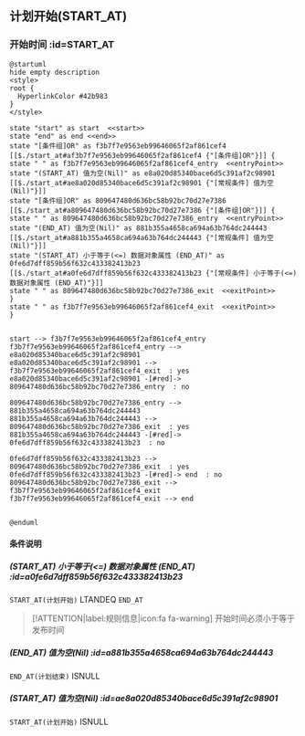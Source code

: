 ## 计划开始(START_AT) <!-- {docsify-ignore-all} -->

   

### 开始时间 :id=START_AT

```plantuml
@startuml
hide empty description
<style>
root {
  HyperlinkColor #42b983
}
</style>

state "start" as start  <<start>>
state "end" as end <<end>>
state "[条件组]OR" as f3b7f7e9563eb99646065f2af861cef4 [[$./start_at#af3b7f7e9563eb99646065f2af861cef4 {"[条件组]OR"}]] {
state " " as f3b7f7e9563eb99646065f2af861cef4_entry  <<entryPoint>>
state "(START_AT) 值为空(Nil)" as e8a020d85340bace6d5c391af2c98901 [[$./start_at#ae8a020d85340bace6d5c391af2c98901 {"[常规条件] 值为空(Nil)"}]]
state "[条件组]OR" as 809647480d636bc58b92bc70d27e7386 [[$./start_at#a809647480d636bc58b92bc70d27e7386 {"[条件组]OR"}]] {
state " " as 809647480d636bc58b92bc70d27e7386_entry  <<entryPoint>>
state "(END_AT) 值为空(Nil)" as 881b355a4658ca694a63b764dc244443 [[$./start_at#a881b355a4658ca694a63b764dc244443 {"[常规条件] 值为空(Nil)"}]]
state "(START_AT) 小于等于(<=) 数据对象属性 (END_AT)" as 0fe6d7dff859b56f632c433382413b23 [[$./start_at#a0fe6d7dff859b56f632c433382413b23 {"[常规条件] 小于等于(<=) 数据对象属性 (END_AT)"}]]
state " " as 809647480d636bc58b92bc70d27e7386_exit  <<exitPoint>>
}
state " " as f3b7f7e9563eb99646065f2af861cef4_exit  <<exitPoint>>
}


start --> f3b7f7e9563eb99646065f2af861cef4_entry 
f3b7f7e9563eb99646065f2af861cef4_entry --> e8a020d85340bace6d5c391af2c98901 
e8a020d85340bace6d5c391af2c98901 --> f3b7f7e9563eb99646065f2af861cef4_exit  : yes
e8a020d85340bace6d5c391af2c98901 -[#red]-> 809647480d636bc58b92bc70d27e7386_entry  : no

809647480d636bc58b92bc70d27e7386_entry --> 881b355a4658ca694a63b764dc244443 
881b355a4658ca694a63b764dc244443 --> 809647480d636bc58b92bc70d27e7386_exit  : yes
881b355a4658ca694a63b764dc244443 -[#red]-> 0fe6d7dff859b56f632c433382413b23  : no

0fe6d7dff859b56f632c433382413b23 --> 809647480d636bc58b92bc70d27e7386_exit  : yes
0fe6d7dff859b56f632c433382413b23 -[#red]-> end  : no
809647480d636bc58b92bc70d27e7386_exit --> f3b7f7e9563eb99646065f2af861cef4_exit 
f3b7f7e9563eb99646065f2af861cef4_exit --> end 


@enduml
```

#### 条件说明

##### (START_AT) 小于等于(<=) 数据对象属性 (END_AT) :id=a0fe6d7dff859b56f632c433382413b23



`START_AT(计划开始)` LTANDEQ  `END_AT`

> [!ATTENTION|label:规则信息|icon:fa fa-warning]
> 开始时间必须小于等于发布时间


##### (END_AT) 值为空(Nil) :id=a881b355a4658ca694a63b764dc244443



`END_AT(计划结束)` ISNULL 

##### (START_AT) 值为空(Nil) :id=ae8a020d85340bace6d5c391af2c98901



`START_AT(计划开始)` ISNULL 






